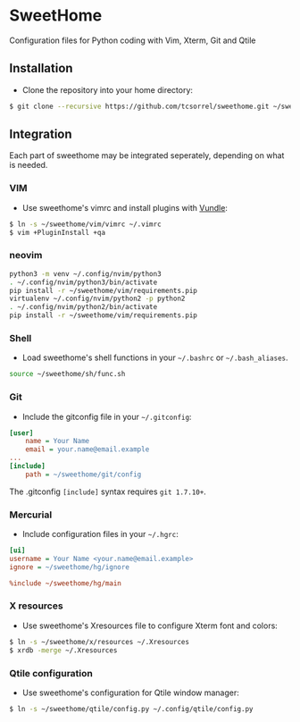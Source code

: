 # SweetHome
Configuration files for Python coding with Vim, Xterm, Git and Qtile

## Installation
* Clone the repository into your home directory:
```bash
$ git clone --recursive https://github.com/tcsorrel/sweethome.git ~/sweethome
```

## Integration
Each part of sweethome may be integrated seperately,
depending on what is needed.

### VIM
* Use sweethome's vimrc and install plugins with
[Vundle](https://github.com/gmarik/Vundle.vim):
```bash
$ ln -s ~/sweethome/vim/vimrc ~/.vimrc
$ vim +PluginInstall +qa
```
### neovim

```bash
python3 -m venv ~/.config/nvim/python3
. ~/.config/nvim/python3/bin/activate
pip install -r ~/sweethome/vim/requirements.pip
virtualenv ~/.config/nvim/python2 -p python2
. ~/.config/nvim/python2/bin/activate
pip install -r ~/sweethome/vim/requirements.pip
```
### Shell
* Load sweethome's shell functions in your `~/.bashrc` or `~/.bash_aliases`.
```bash
source ~/sweethome/sh/func.sh
```

### Git
* Include the gitconfig file in your `~/.gitconfig`:
```ini
[user]
    name = Your Name
    email = your.name@email.example
...
[include]
    path = ~/sweethome/git/config
```
The .gitconfig `[include]` syntax requires `git 1.7.10+`.

### Mercurial
* Include configuration files in your `~/.hgrc`:
```ini
[ui]
username = Your Name <your.name@email.example>
ignore = ~/sweethome/hg/ignore

%include ~/sweethome/hg/main

```

### X resources
* Use sweethome's Xresources file to configure Xterm font and colors:
```bash
$ ln -s ~/sweethome/x/resources ~/.Xresources
$ xrdb -merge ~/.Xresources
```

### Qtile configuration
* Use sweethome's configuration for Qtile window manager:
```bash
$ ln -s ~/sweethome/qtile/config.py ~/.config/qtile/config.py
```

